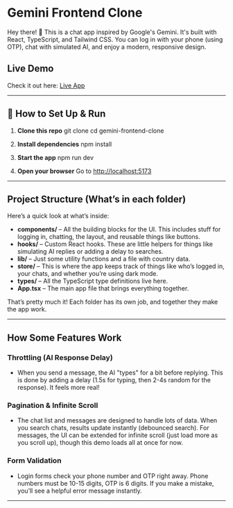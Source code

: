 # Gemini Frontend Clone

Hey there! 👋 This is a chat app inspired by Google's Gemini. It's built with React, TypeScript, and Tailwind CSS. You can log in with your phone (using OTP), chat with simulated AI, and enjoy a modern, responsive design.

##  Live Demo

Check it out here: [Live App](https://)

---

## 🚀 How to Set Up & Run

1. **Clone this repo**
   git clone <repository-url>
   cd gemini-frontend-clone

2. **Install dependencies**
   npm install

3. **Start the app**
   npm run dev

4. **Open your browser**
   Go to [http://localhost:5173](http://localhost:5173)

---

## Project Structure (What’s in each folder)

Here’s a quick look at what’s inside:

- **components/** – All the building blocks for the UI. This includes stuff for logging in, chatting, the layout, and reusable things like buttons.
- **hooks/** – Custom React hooks. These are little helpers for things like simulating AI replies or adding a delay to searches.
- **lib/** – Just some utility functions and a file with country data.
- **store/** – This is where the app keeps track of things like who’s logged in, your chats, and whether you’re using dark mode.
- **types/** – All the TypeScript type definitions live here.
- **App.tsx** – The main app file that brings everything together.

That’s pretty much it! Each folder has its own job, and together they make the app work.

---

## How Some Features Work

### Throttling (AI Response Delay)
- When you send a message, the AI "types" for a bit before replying. This is done by adding a delay (1.5s for typing, then 2-4s random for the response). It feels more real!

### Pagination & Infinite Scroll
- The chat list and messages are designed to handle lots of data. When you search chats, results update instantly (debounced search). For messages, the UI can be extended for infinite scroll (just load more as you scroll up), though this demo loads all at once for now.

### Form Validation
- Login forms check your phone number and OTP right away. Phone numbers must be 10-15 digits, OTP is 6 digits. If you make a mistake, you’ll see a helpful error message instantly.

---